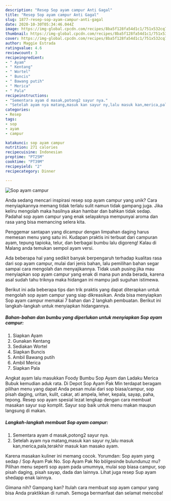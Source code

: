 ```yaml
---
description: "Resep Sop ayam campur Anti Gagal"
title: "Resep Sop ayam campur Anti Gagal"
slug: 1877-resep-sop-ayam-campur-anti-gagal
date: 2020-10-30T05:34:46.044Z
image: https://img-global.cpcdn.com/recipes/8ba5f128fa54d1c1/751x532cq70/sop-ayam-campur-foto-resep-utama.jpg
thumbnail: https://img-global.cpcdn.com/recipes/8ba5f128fa54d1c1/751x532cq70/sop-ayam-campur-foto-resep-utama.jpg
cover: https://img-global.cpcdn.com/recipes/8ba5f128fa54d1c1/751x532cq70/sop-ayam-campur-foto-resep-utama.jpg
author: Maggie Estrada
ratingvalue: 4.6
reviewcount: 3
recipeingredient:
- " Ayam"
- " Kentang"
- " Wortel"
- " Buncis"
- " Bawang putih"
- " Merica"
- " Pala"
recipeinstructions:
- "Sementara ayam d masak,potong2 sayur nya."
- "Setelah ayam nya matang,masuk kan sayur ny,lalu masuk kan,merica,pala,terakhir masuk kan masako ayam."
categories:
- Resep
tags:
- sop
- ayam
- campur

katakunci: sop ayam campur 
nutrition: 271 calories
recipecuisine: Indonesian
preptime: "PT25M"
cooktime: "PT39M"
recipeyield: "2"
recipecategory: Dinner

---
```



![Sop ayam campur](https://img-global.cpcdn.com/recipes/8ba5f128fa54d1c1/751x532cq70/sop-ayam-campur-foto-resep-utama.jpg)

Anda sedang mencari inspirasi resep sop ayam campur yang unik? Cara menyiapkannya memang tidak terlalu sulit namun tidak gampang juga. Jika keliru mengolah maka hasilnya akan hambar dan bahkan tidak sedap. Padahal sop ayam campur yang enak selayaknya mempunyai aroma dan rasa yang bisa memancing selera kita.

Penggemar santapan yang dicampur dengan limpahan daging harus memesan menu yang satu ini. Kudapan praktis ini terbuat dari campuran ayam, tepung tapioka, telur, dan berbagai bumbu lalu digoreng! Kalau di Malang anda temukan sempol ayam versi.

Ada beberapa hal yang sedikit banyak berpengaruh terhadap kualitas rasa dari sop ayam campur, mulai dari jenis bahan, lalu pemilihan bahan segar sampai cara mengolah dan menyajikannya. Tidak usah pusing jika mau menyiapkan sop ayam campur yang enak di mana pun anda berada, karena asal sudah tahu triknya maka hidangan ini mampu jadi suguhan istimewa.


Berikut ini ada beberapa tips dan trik praktis yang dapat diterapkan untuk mengolah sop ayam campur yang siap dikreasikan. Anda bisa menyiapkan Sop ayam campur memakai 7 bahan dan 2 langkah pembuatan. Berikut ini langkah-langkah untuk menyiapkan hidangannya.

<!--inarticleads1-->

##### Bahan-bahan dan bumbu yang diperlukan untuk menyiapkan Sop ayam campur:

1. Siapkan  Ayam
1. Gunakan  Kentang
1. Sediakan  Wortel
1. Siapkan  Buncis
1. Ambil  Bawang putih
1. Ambil  Merica
1. Siapkan  Pala


Angkat ayam lalu masukkan Foody Bumbu Sop Ayam dan Ladaku Merica Bubuk kemudian aduk rata. Di Depot Sop Ayam Pak Min terdapat beragam pilihan menu yang dapat Anda pesan mulai dari sop biasa/campur, sop pisah daging, uritan, kulit, cakar, ati ampela, leher, kepala, sayap, paha, tepong. Resep sop ayam spesial lezat lengkap dengan cara membuat masakan sayur sup komplit. Sayur sop baik untuk menu makan maupun langsung di makan. 

<!--inarticleads2-->

##### Langkah-langkah membuat Sop ayam campur:

1. Sementara ayam d masak,potong2 sayur nya.
1. Setelah ayam nya matang,masuk kan sayur ny,lalu masuk kan,merica,pala,terakhir masuk kan masako ayam.


Karena masakan kuliner ini memang cocok. Yorumdan: Sop ayam yang sedap / Sop Ayam Pak No. Sop Ayam Pak No bölgesinde bulundunuz mu? Pilihan menu seperti sop ayam pada umumnya, mulai sop biasa campur, sop pisah daging, pisah sayap, dada dan lainnya. Lihat juga resep Sup ayam shedapp enak lainnya. 

Gimana nih? Gampang kan? Itulah cara membuat sop ayam campur yang bisa Anda praktikkan di rumah. Semoga bermanfaat dan selamat mencoba!
